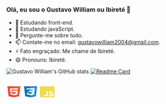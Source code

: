 ### Olá, eu sou o Gustavo William ou Ibireté 👋

- 🔭 Estudando front-end.
- 🌱 Estudando javaScript.
- 💬 Pergunte-me sobre tudo.
- 📫 Contate-me no email: <a href="mailto:gustavowilliam2004@gmail.com.">gustavowilliam2004@gmail.com.</a>
- ⚡ Fato engraçado: Me chame de Ibireté.
- 😄 Pronouns: Ibireté.

![Gustavo William's GitHub stats](https://github-readme-stats.vercel.app/api?username=gustavowilliamgoncalves&show_icons=true&theme=dracula)
[![Readme Card](https://github-readme-stats.vercel.app/api/pin/?username=gustavowilliamgoncalves)]()

<div style="display: inline_block"><br>
  <img align="center" height="30" width="40" src="https://raw.githubusercontent.com/devicons/devicon/master/icons/html5/html5-original.svg">
  <img align="center" height="30" width="40" src="https://raw.githubusercontent.com/devicons/devicon/master/icons/css3/css3-original.svg">
  <img align="center" height="30" width="40" src="https://raw.githubusercontent.com/devicons/devicon/master/icons/javascript/javascript-plain.svg">
</div>
